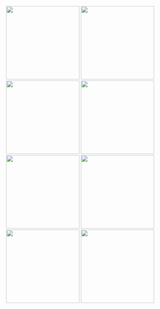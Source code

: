 <img src="https://github.com/fatalryuu/driveit-react-native/assets/92427151/9140ccc4-d022-46d0-9e37-a81172068310" width="200">
<img src="https://github.com/fatalryuu/driveit-react-native/assets/92427151/7840e26e-048e-4823-9418-de7f5ab59b7d" width="200">
<img src="https://github.com/fatalryuu/driveit-react-native/assets/92427151/8966d825-b779-4ffa-b81d-de37bf0be602" width="200">
<img src="https://github.com/fatalryuu/driveit-react-native/assets/92427151/62582c99-a0dc-4a20-854d-6fadb840f335" width="200">
<img src="https://github.com/fatalryuu/driveit-react-native/assets/92427151/b913174b-b3d1-4bc3-868b-53d23a0895f7" width="200">
<img src="https://github.com/fatalryuu/driveit-react-native/assets/92427151/2f29727f-4bc9-4f3d-bdb7-33bd20a4b600" width="200">
<img src="https://github.com/fatalryuu/driveit-react-native/assets/92427151/af811c33-dc84-4d77-8489-fd27d986f73b" width="200">
<img src="https://github.com/fatalryuu/driveit-react-native/assets/92427151/15f46f77-1941-46a1-a3b6-4e27944f1b83" width="200">
